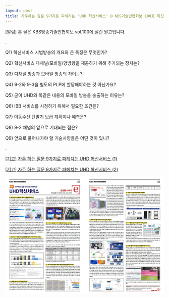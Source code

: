 ```yaml
---
layout: post
title: 자주하는 질문 9가지로 파헤지는 'UHD 혁신서비스' @ KBS기술인협회보 100호 특집호
---
```

[알림] 본 글은 KBS방송기술인협회보 vol.100에 실린 원고입니다.

.

Q1) 혁신서비스 시범방송의 개요와 큰 특징은 무엇인가?

Q2) 혁신서비스 다채널/모바일/양방향을 제공하기 위해 추가되는 장치는?

Q3) 다채널 방송과 모바일 방송의 차이는?

Q4) 9-2와 9-3을 별도의 PLP에 할당해야하는 것 아닌가요?

Q5) 굳이 UHD와 똑같은 내용의 모바일 방송을 송출하는 이유는?

Q6) IBB 서비스를 시청하기 위해서 필요한 조건은?

Q7) 이동수신 단말기 보급 계획이나 예측은?

Q8) 9-2 채널의 앞으로 기대되는 점은?

Q9) 앞으로 풀어나가야 할 기술사항들은 어떤 것이 있나?

.

[[기고] 자주 하는 질문 9가지로 파헤치는 UHD 혁신서비스 (1)](http://journal.kobeta.com/%ea%b8%b0%ea%b3%a0-%ec%9e%90%ec%a3%bc-%ed%95%98%eb%8a%94-%ec%a7%88%eb%ac%b8-9%ea%b0%80%ec%a7%80%eb%a1%9c-%ed%8c%8c%ed%97%a4%ec%b9%98%eb%8a%94-uhd-%ed%98%81%ec%8b%a0%ec%84%9c%eb%b9%84%ec%8a%a4/)

[[기고] 자주 하는 질문 9가지로 파헤치는 UHD 혁신서비스 (2)](http://journal.kobeta.com/%ea%b8%b0%ea%b3%a0-%ec%9e%90%ec%a3%bc-%ed%95%98%eb%8a%94-%ec%a7%88%eb%ac%b8-9%ea%b0%80%ec%a7%80%eb%a1%9c-%ed%8c%8c%ed%97%a4%ec%b9%98%eb%8a%94-uhd-%ed%98%81%ec%8b%a0%ec%84%9c%eb%b9%84%ec%8a%a4-2/)

![그림](/images/UHD_MMS_QnA.jpg)

